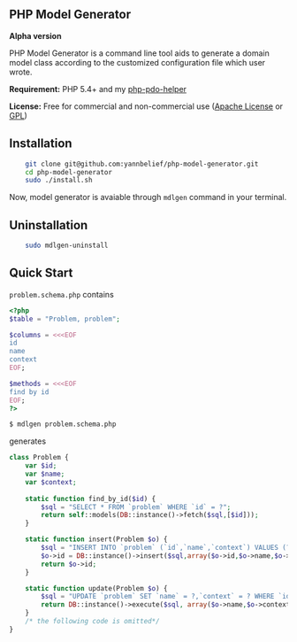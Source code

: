 PHP Model Generator 
---

**Alpha version**

PHP Model Generator is a command line tool aids to generate a domain model class according to the customized configuration file which user wrote.

**Requirement:** PHP 5.4+ and my [php-pdo-helper](https://github.com/yannbelief/php-pdo-helper)

**License:** Free for commercial and non-commercial use ([Apache License](http://www.apache.org/licenses/LICENSE-2.0.html) or [GPL](http://www.gnu.org/licenses/gpl-2.0.html))

Installation
---
```bash
	git clone git@github.com:yannbelief/php-model-generator.git
    cd php-model-generator
    sudo ./install.sh
```

 Now, model generator is avaiable through `mdlgen` command in your terminal.

Uninstallation
---

```bash
	sudo mdlgen-uninstall
```
Quick Start
---

`problem.schema.php` contains

```php
<?php
$table = "Problem, problem";

$columns = <<<EOF
id
name
context
EOF;

$methods = <<<EOF
find by id
EOF;
?>
```
```bash
$ mdlgen problem.schema.php 
```
generates

```php
class Problem {
	var $id;
    var $name;
    var $context;
    
    static function find_by_id($id) {
    	$sql = "SELECT * FROM `problem` WHERE `id` = ?";
        return self::models(DB::instance()->fetch($sql,[$id]));        
    }

	static function insert(Problem $o) {
		$sql = "INSERT INTO `problem` (`id`,`name`,`context`) VALUES (?,?,?);";
		$o->id = DB::instance()->insert($sql,array($o->id,$o->name,$o->context));
		return $o->id;
	}

	static function update(Problem $o) {
		$sql = "UPDATE `problem` SET `name` = ?,`context` = ? WHERE `id` = ?";
		return DB::instance()->execute($sql, array($o->name,$o->context,$o->id));
	}
	/* the following code is omitted*/
}
```
